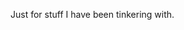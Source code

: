 Just for stuff I have been tinkering with.


<!---
JDelish/JDelish is a ✨ special ✨ repository because its `README.md` (this file) appears on your GitHub profile.
You can click the Preview link to take a look at your changes.
--->
